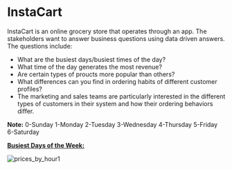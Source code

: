 # InstaCart

InstaCart is an online grocery store that operates through an app. The stakeholders want to answer business questions using data driven answers. The questions include:
- What are the busiest days/busiest times of the day?
- What time of the day generates the most revenue?
- Are certain types of proucts more popular than others?
- What differences can you find in ordering habits of different customer profiles?
- The marketing and sales teams are particularly interested in the different types of
customers in their system and how their ordering behaviors differ.

**Note:**
0-Sunday
1-Monday
2-Tuesday
3-Wednesday
4-Thursday
5-Friday
6-Saturday

**<ins>Busiest Days of the Week:<ins/>**
  
  ![prices_by_hour1](https://user-images.githubusercontent.com/93872864/142748521-2483974c-8dfd-407a-8f27-be5ab4f20574.jpeg)

  

